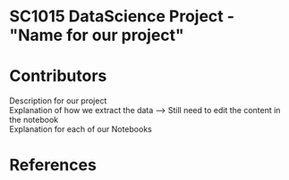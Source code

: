 # SC1015 DataScience Project - "Name for our project"  
# Contributors  
Description for our project  
Explanation of how we extract the data  --> Still need to edit the content in the notebook  
Explanation for each of our Notebooks  
# References
